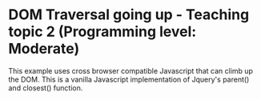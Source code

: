 # DOM Traversal going up - Teaching topic 2 (Programming level: Moderate)
This example uses cross browser compatible Javascript that can climb up the DOM. This is a vanilla Javascript implementation of Jquery's parent() and closest() function.